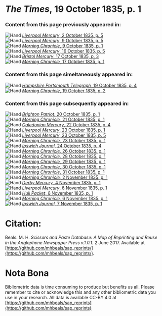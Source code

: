 # *The Times*, 19 October 1835, p. 1  
  
### Content from this page previously appeared in:  
![Hand](http://scissorsandpaste.net/wp-content/uploads/2017/06/smallhandpointer.png) [*Liverpool Mercury*, 2 October 1835, p. 5](https://mhbeals.github.io/sap_html/Liverpool-Mercury/Liverpool-Mercury-2-October-1835-p-5)  
![Hand](http://scissorsandpaste.net/wp-content/uploads/2017/06/smallhandpointer.png) [*Liverpool Mercury*, 9 October 1835, p. 5](https://mhbeals.github.io/sap_html/Liverpool-Mercury/Liverpool-Mercury-9-October-1835-p-5)  
![Hand](http://scissorsandpaste.net/wp-content/uploads/2017/06/smallhandpointer.png) [*Morning Chronicle*, 9 October 1835, p. 1](https://mhbeals.github.io/sap_html/Morning-Chronicle/Morning-Chronicle-9-October-1835-p-1)  
![Hand](http://scissorsandpaste.net/wp-content/uploads/2017/06/smallhandpointer.png) [*Liverpool Mercury*, 16 October 1835, p. 5](https://mhbeals.github.io/sap_html/Liverpool-Mercury/Liverpool-Mercury-16-October-1835-p-5)  
![Hand](http://scissorsandpaste.net/wp-content/uploads/2017/06/smallhandpointer.png) [*Bristol Mercury*, 17 October 1835, p. 3](https://mhbeals.github.io/sap_html/Bristol-Mercury/Bristol-Mercury-17-October-1835-p-3)  
![Hand](http://scissorsandpaste.net/wp-content/uploads/2017/06/smallhandpointer.png) [*Morning Chronicle*, 17 October 1835, p. 1](https://mhbeals.github.io/sap_html/Morning-Chronicle/Morning-Chronicle-17-October-1835-p-1)  
  
### Content from this page simeltaneously appeared in:  
![Hand](http://scissorsandpaste.net/wp-content/uploads/2017/06/smallhandpointer.png) [*Hampshire Portsmouth Telegraph*, 19 October 1835, p. 4](https://mhbeals.github.io/sap_html/Hampshire-Portsmouth-Telegraph/Hampshire-Portsmouth-Telegraph-19-October-1835-p-4)  
![Hand](http://scissorsandpaste.net/wp-content/uploads/2017/06/smallhandpointer.png) [*Morning Chronicle*, 19 October 1835, p. 2](https://mhbeals.github.io/sap_html/Morning-Chronicle/Morning-Chronicle-19-October-1835-p-2)  
  
### Content from this page subsequently appeared in:  
![Hand](http://scissorsandpaste.net/wp-content/uploads/2017/06/smallhandpointer.png) [*Brighton Patriot*, 20 October 1835, p. 1](https://mhbeals.github.io/sap_html/Brighton-Patriot/Brighton-Patriot-20-October-1835-p-1)  
![Hand](http://scissorsandpaste.net/wp-content/uploads/2017/06/smallhandpointer.png) [*Morning Chronicle*, 21 October 1835, p. 1](https://mhbeals.github.io/sap_html/Morning-Chronicle/Morning-Chronicle-21-October-1835-p-1)  
![Hand](http://scissorsandpaste.net/wp-content/uploads/2017/06/smallhandpointer.png) [*Caledonian Mercury*, 22 October 1835, p. 4](https://mhbeals.github.io/sap_html/Caledonian-Mercury/Caledonian-Mercury-22-October-1835-p-4)  
![Hand](http://scissorsandpaste.net/wp-content/uploads/2017/06/smallhandpointer.png) [*Liverpool Mercury*, 23 October 1835, p. 1](https://mhbeals.github.io/sap_html/Liverpool-Mercury/Liverpool-Mercury-23-October-1835-p-1)  
![Hand](http://scissorsandpaste.net/wp-content/uploads/2017/06/smallhandpointer.png) [*Liverpool Mercury*, 23 October 1835, p. 5](https://mhbeals.github.io/sap_html/Liverpool-Mercury/Liverpool-Mercury-23-October-1835-p-5)  
![Hand](http://scissorsandpaste.net/wp-content/uploads/2017/06/smallhandpointer.png) [*Morning Chronicle*, 23 October 1835, p. 1](https://mhbeals.github.io/sap_html/Morning-Chronicle/Morning-Chronicle-23-October-1835-p-1)  
![Hand](http://scissorsandpaste.net/wp-content/uploads/2017/06/smallhandpointer.png) [*Ipswich Journal*, 24 October 1835, p. 4](https://mhbeals.github.io/sap_html/Ipswich-Journal/Ipswich-Journal-24-October-1835-p-4)  
![Hand](http://scissorsandpaste.net/wp-content/uploads/2017/06/smallhandpointer.png) [*Morning Chronicle*, 26 October 1835, p. 1](https://mhbeals.github.io/sap_html/Morning-Chronicle/Morning-Chronicle-26-October-1835-p-1)  
![Hand](http://scissorsandpaste.net/wp-content/uploads/2017/06/smallhandpointer.png) [*Morning Chronicle*, 28 October 1835, p. 1](https://mhbeals.github.io/sap_html/Morning-Chronicle/Morning-Chronicle-28-October-1835-p-1)  
![Hand](http://scissorsandpaste.net/wp-content/uploads/2017/06/smallhandpointer.png) [*Morning Chronicle*, 29 October 1835, p. 1](https://mhbeals.github.io/sap_html/Morning-Chronicle/Morning-Chronicle-29-October-1835-p-1)  
![Hand](http://scissorsandpaste.net/wp-content/uploads/2017/06/smallhandpointer.png) [*Morning Chronicle*, 30 October 1835, p. 1](https://mhbeals.github.io/sap_html/Morning-Chronicle/Morning-Chronicle-30-October-1835-p-1)  
![Hand](http://scissorsandpaste.net/wp-content/uploads/2017/06/smallhandpointer.png) [*Morning Chronicle*, 31 October 1835, p. 1](https://mhbeals.github.io/sap_html/Morning-Chronicle/Morning-Chronicle-31-October-1835-p-1)  
![Hand](http://scissorsandpaste.net/wp-content/uploads/2017/06/smallhandpointer.png) [*Morning Chronicle*, 2 November 1835, p. 1](https://mhbeals.github.io/sap_html/Morning-Chronicle/Morning-Chronicle-2-November-1835-p-1)  
![Hand](http://scissorsandpaste.net/wp-content/uploads/2017/06/smallhandpointer.png) [*Derby Mercury*, 4 November 1835, p. 1](https://mhbeals.github.io/sap_html/Derby-Mercury/Derby-Mercury-4-November-1835-p-1)  
![Hand](http://scissorsandpaste.net/wp-content/uploads/2017/06/smallhandpointer.png) [*Liverpool Mercury*, 6 November 1835, p. 1](https://mhbeals.github.io/sap_html/Liverpool-Mercury/Liverpool-Mercury-6-November-1835-p-1)  
![Hand](http://scissorsandpaste.net/wp-content/uploads/2017/06/smallhandpointer.png) [*Hull Packet*, 6 November 1835, p. 1](https://mhbeals.github.io/sap_html/Hull-Packet/Hull-Packet-6-November-1835-p-1)  
![Hand](http://scissorsandpaste.net/wp-content/uploads/2017/06/smallhandpointer.png) [*Morning Chronicle*, 6 November 1835, p. 1](https://mhbeals.github.io/sap_html/Morning-Chronicle/Morning-Chronicle-6-November-1835-p-1)  
![Hand](http://scissorsandpaste.net/wp-content/uploads/2017/06/smallhandpointer.png) [*Ipswich Journal*, 7 November 1835, p. 1](https://mhbeals.github.io/sap_html/Ipswich-Journal/Ipswich-Journal-7-November-1835-p-1)  


# Citation: 

Beals. M. H. *Scissors and Paste Database: A Map of Reprinting and Reuse in the Anglophone Newspaper Press v.1.0.1.* 2 June 2017. Available at [https://github.com/mhbeals/sap_reprints/](https://github.com/mhbeals/sap_reprints/). 

# Nota Bona

Bibliometric data is time consuming to produce but benefits us all. Please remember to cite or acknowledge this and any other bibliometric data you use in your research. All data is available CC-BY 4.0 at [https://github.com/mhbeals/sap_reprints](https://github.com/mhbeals/sap_reprints)